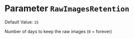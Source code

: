 # Parameter `RawImagesRetention`
Default Value: `15`

Number of days to keep the raw images (`0` = forever)
